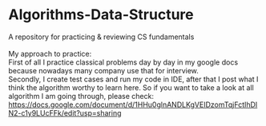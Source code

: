 # Algorithms-Data-Structure
A repository for practicing &amp; reviewing CS fundamentals</br></br>My approach to practice:</br>
First of all I practice classical problems day by day in my google docs because nowadays many company use that for interview.</br>Secondly, I create test cases and run 
my code in IDE, after that I post what I think the algorithm worthy to learn here. So if you want to take a look at all algorithm I am
going through, please check: https://docs.google.com/document/d/1HHu0glnANDLKgVEIDzomTqjFctIhDIN2-c1y9LUcFFk/edit?usp=sharing
